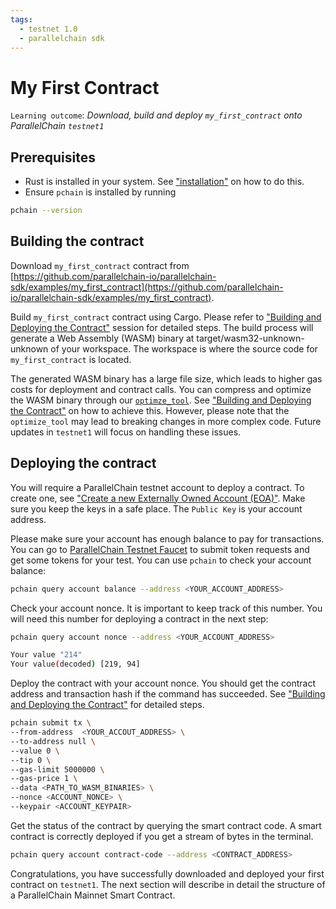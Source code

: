 ```yaml
---
tags:
  - testnet 1.0
  - parallelchain sdk
---
```


# My First Contract

`Learning outcome`: _Download, build and deploy `my_first_contract` onto ParallelChain `testnet1`_

## Prerequisites
* Rust is installed in your system. See ["installation"](/smart_contract_sdk/installation/#linux-and-macos) on how to do this.
* Ensure `pchain` is installed by running 
```bash
pchain --version
```

## Building the contract
Download `my_first_contract` contract from [https://github.com/parallelchain-io/parallelchain-sdk/examples/my_first_contract](https://github.com/parallelchain-io/parallelchain-sdk/examples/my_first_contract). 

Build `my_first_contract` contract using Cargo. Please refer to ["Building and Deploying the Contract"](/smart_contract_sdk/build_deploy_contract/) session for detailed steps. The build process will generate a Web Assembly (WASM) binary at target/wasm32-unknown-unknown of your workspace. The workspace
is where the source code for `my_first_contract` is located. 

The generated WASM binary has a large file size, which leads to higher gas costs for deployment and contract calls. You can compress and optimize the WASM binary through our [`optimze_tool`](https://github.com/parallelchain-io/parallelchain-sdk/optimize.sh). See ["Building and Deploying the Contract"](/smart_contract_sdk/build_deploy_contract)
on how to achieve this. However, please note that the `optimize_tool` may lead to breaking changes in more complex code. Future updates in `testnet1` will focus on handling these issues.

## Deploying the contract

You will require a ParallelChain testnet account to deploy a contract. To create one, see ["Create a new Externally Owned Account (EOA)"](/cli/real_world_walkthrough/#create-a-new-externally-owned-account-eoa). Make sure you keep the keys in a safe place. The `Public Key` is your account address.

Please make sure your account has enough balance to pay for transactions. You can go to [ParallelChain Testnet Faucet](https://testnet.parallelchain.io/explorer/faucet) to submit token requests and get some tokens for your test. You can use `pchain` to check your account balance:
```bash
pchain query account balance --address <YOUR_ACCOUNT_ADDRESS>
```

Check your account nonce. It is important to keep track of this number. You will need this number for deploying a contract in the next step:
```bash
pchain query account nonce --address <YOUR_ACCOUNT_ADDRESS>
```

```bash
Your value "214"
Your value(decoded) [219, 94]
```

Deploy the contract with your account nonce. You should get the contract address and transaction hash if the command has succeeded. See ["Building and Deploying the Contract"](/smart_contract_sdk/build_deploy_contract/) for detailed steps.
```bash
pchain submit tx \
--from-address  <YOUR_ACCOUT_ADDRESS> \
--to-address null \
--value 0 \
--tip 0 \
--gas-limit 5000000 \
--gas-price 1 \
--data <PATH_TO_WASM_BINARIES> \
--nonce <ACCOUNT_NONCE> \
--keypair <ACCOUNT_KEYPAIR>
```

Get the status of the contract by querying the smart contract code. A smart contract is correctly deployed if you get a stream of bytes in the terminal.
```bash
pchain query account contract-code --address <CONTRACT_ADDRESS>
```

Congratulations, you have successfully downloaded and deployed your first contract on `testnet1`. The next section will describe in detail the structure of a ParallelChain Mainnet Smart Contract.
